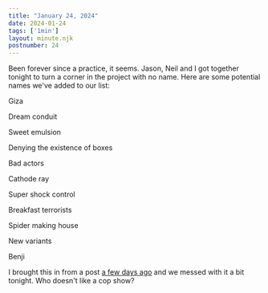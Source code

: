 ```yaml
---
title: "January 24, 2024"
date: 2024-01-24
tags: ['1min']
layout: minute.njk
postnumber: 24
---
```



Been forever since a practice, it seems. Jason, Neil and I got together tonight to turn a corner in the project with no name. Here are some potential names we've added to our list:

Giza

Dream conduit

Sweet emulsion

Denying the existence of boxes 

Bad actors 

Cathode ray

Super shock control

Breakfast terrorists

Spider making house 

New variants 

Benji

I brought this in from a post [a few days ago](/main/1min/22/) and we messed with it a bit tonight. Who doesn't like a cop show?




